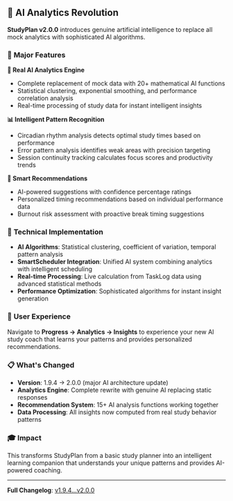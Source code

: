 ## 🤖 AI Analytics Revolution

**StudyPlan v2.0.0** introduces genuine artificial intelligence to replace all mock analytics with sophisticated AI algorithms.

### 🚀 **Major Features**

**🧠 Real AI Analytics Engine**
- Complete replacement of mock data with 20+ mathematical AI functions
- Statistical clustering, exponential smoothing, and performance correlation analysis
- Real-time processing of study data for instant intelligent insights

**📊 Intelligent Pattern Recognition**
- Circadian rhythm analysis detects optimal study times based on performance
- Error pattern analysis identifies weak areas with precision targeting
- Session continuity tracking calculates focus scores and productivity trends

**🎯 Smart Recommendations**
- AI-powered suggestions with confidence percentage ratings
- Personalized timing recommendations based on individual performance data
- Burnout risk assessment with proactive break timing suggestions

### 🔧 **Technical Implementation**

- **AI Algorithms**: Statistical clustering, coefficient of variation, temporal pattern analysis
- **SmartScheduler Integration**: Unified AI system combining analytics with intelligent scheduling
- **Real-time Processing**: Live calculation from TaskLog data using advanced statistical methods
- **Performance Optimization**: Sophisticated algorithms for instant insight generation

### 📱 **User Experience**

Navigate to **Progress → Analytics → Insights** to experience your new AI study coach that learns your patterns and provides personalized recommendations.

### 📋 **What's Changed**

- **Version**: 1.9.4 → 2.0.0 (major AI architecture update)
- **Analytics Engine**: Complete rewrite with genuine AI replacing static responses
- **Recommendation System**: 15+ AI analysis functions working together
- **Data Processing**: All insights now computed from real study behavior patterns

### 🎓 **Impact**

This transforms StudyPlan from a basic study planner into an intelligent learning companion that understands your unique patterns and provides AI-powered coaching.

---

**Full Changelog**: [v1.9.4...v2.0.0](https://github.com/Metelci/YDS_Tracker/compare/v1.9.4...v2.0.0)